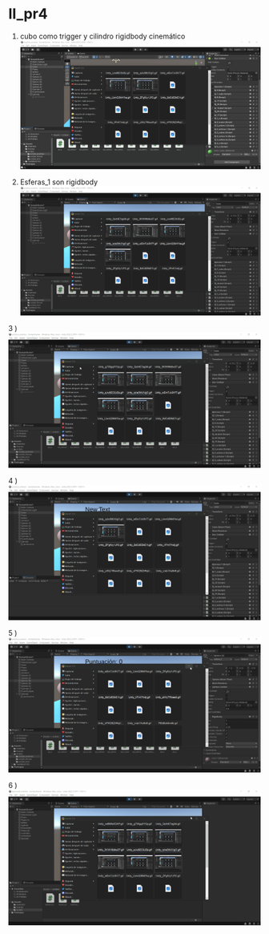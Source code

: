 # II_pr4

1) cubo como trigger y cilindro rigidbody cinemático
![text](ej1_e.gif)


2) Esferas_1 son rigidbody
![text](ej2_e.gif)

3 )
![text](ej3_e.gif)

4 )
![text](ej4_e.gif)

5 )
![text](ej5_e.gif)

6 )
![text](ej6_e.gif)
